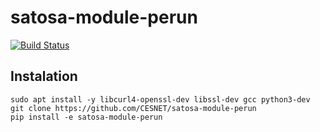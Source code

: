 # satosa-module-perun

[![Build Status](https://travis-ci.com/CESNET/satosa-module-perun.svg?branch=master)](https://travis-ci.com/CESNET/satosa-module-perun)

## Instalation
```
sudo apt install -y libcurl4-openssl-dev libssl-dev gcc python3-dev
git clone https://github.com/CESNET/satosa-module-perun
pip install -e satosa-module-perun
```

